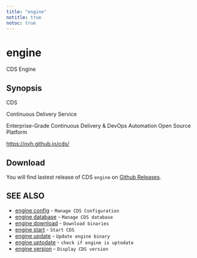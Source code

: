```yaml
---
title: "engine"
notitle: true
notoc: true
---
```

# engine

CDS Engine

## Synopsis


CDS

Continuous Delivery Service

Enterprise-Grade Continuous Delivery & DevOps Automation Open Source Platform

https://ovh.github.io/cds/

## Download

You will find lastest release of CDS `engine` on [Github Releases](https://github.com/ovh/cds/releases/latest).


## SEE ALSO

* [engine config](/docs/components/engine/config/)	 - `Manage CDS Configuration`
* [engine database](/docs/components/engine/database/)	 - `Manage CDS database`
* [engine download](/docs/components/engine/download/)	 - `Download binaries`
* [engine start](/docs/components/engine/start/)	 - `Start CDS`
* [engine update](/docs/components/engine/update/)	 - `Update engine binary`
* [engine uptodate](/docs/components/engine/uptodate/)	 - `check if engine is uptodate`
* [engine version](/docs/components/engine/version/)	 - `Display CDS version`


